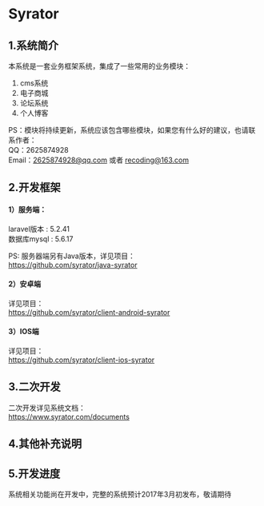 # Syrator

## 1.系统简介
本系统是一套业务框架系统，集成了一些常用的业务模块：  
1) cms系统  
2) 电子商城  
3) 论坛系统  
4) 个人博客  

PS：模块将持续更新，系统应该包含哪些模块，如果您有什么好的建议，也请联系作者：  
QQ：2625874928  
Email：2625874928@qq.com 或者 recoding@163.com

## 2.开发框架
#### 1）服务端：  
laravel版本 : 5.2.41  
数据库mysql : 5.6.17  

PS: 服务器端另有Java版本，详见项目：  
https://github.com/syrator/java-syrator

#### 2）安卓端  
详见项目：  
https://github.com/syrator/client-android-syrator

#### 3）IOS端
详见项目：  
https://github.com/syrator/client-ios-syrator

## 3.二次开发  
二次开发详见系统文档：  
https://www.syrator.com/documents

## 4.其他补充说明

## 5.开发进度
系统相关功能尚在开发中，完整的系统预计2017年3月初发布，敬请期待